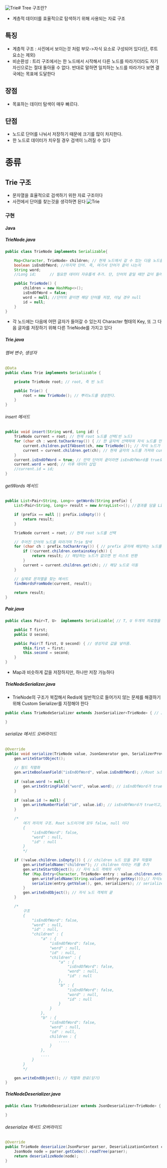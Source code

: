 ![Trie](https://github.com/user-attachments/assets/678673c9-2a3d-4f5e-8439-21df0af7ca38)# Tree 구조란?
- 계층적 데이터를 효율적으로 탐색하기 위해 사용되는 자료 구조
## 특징
- 계층적 구조 : 사진에서 보이는것 처럼 부모->자식 요소로 구성되어 있다(단, 루트 요소는 제외)
- 비순환성 : 트리 구조에서는 한 노드에서 시작해서 다른 노드를 따라가더라도 자기 자신으로는 절대 돌아올 수 없다. 반대로 말하면 일치하는 노드를 따라가다 보면 결국에는 목표에 도달한다

## 장점
- 목표하는 데이터 탐색이 매우 빠르다.
## 단점
- 노드로 단어를 나눠서 저장하기 때문에 크기를 많이 차지한다.
- 한 노드로 데이터가 치우칠 경우 검색이 느려질 수 있다

# 종류
## Trie 구조
- 문자열을 효율적으로 검색하기 위한 자료 구조이다 
- 사전에서 단어를 찾는것을 생각하면 된다
![Trie](https://github.com/user-attachments/assets/fc56d210-c1e1-44d2-b723-be79a998eea8)

### 구현
#### Java
##### TrieNode.java
```java
public class TrieNode implements Serializable{

    Map<Character, TrieNode> children; // 현재 노드에서 갈 수 있는 다음 노드를 저장
    boolean isEndOfWord; //마지막 단어. 즉, 여기서 단어가 끝이 나는지
    String word;
    //Long id;      // 필요한 데이터 자유롭게 추가. 단, 단어의 끝일 때만 값이 들어가고 아닐경우 null

    public TrieNode() {
        children = new HashMap<>();
        isEndOfWord = false; 
        word = null; //단어의 끝이면 해당 단어를 저장, 아닐 경우 null
        id = null; 
    }
}
```
- 각 노드에는 다음에 어떤 글자가 들어갈 수 있는지 Character 형태의 Key, 또 그 다음 글자를 저장하기 위해 다른 TrieNode를 가지고 있다
##### Trie.java
###### 멤버 변수, 생성자
```java
@Data
public class Trie implements Serializable {

    private TrieNode root; // root, 즉 빈 노드

    public Trie() {
        root = new TrieNode(); // 뿌리노드를 생성한다.
    }
}
```
###### insert 메서드
```java
public void insert(String word, Long id) {
    TrieNode current = root; // 현재 root 노드를 선택(빈 노드)
    for (char ch : word.toCharArray()) { // 한 글자씩 선택하여 자식 노드를 만들어서 저장
        current.children.putIfAbsent(ch, new TrieNode()); // 자식 노드가 있는지 검사 후 없다면 새로운 TrieNode 생성. Key에 현재 글자, Value에 새로운 TrieNode를 put 한다
        current = current.children.get(ch); // 현재 글자의 노드를 가져와 current에 덮어씌움(다음 글자를 넣기위한 준비)
    }
    current.isEndOfWord = true; // 만약 단어의 끝이라면 isEndOfWord를 true로 바꾼다
    current.word = word; // 이후 데이터 삽입
    //current.id = id;
}
```
###### getWords 메서드
```java
public List<Pair<String, Long>> getWords(String prefix) {
    List<Pair<String, Long>> result = new ArrayList<>(); //결과를 담을 List

    if (prefix == null || prefix.isEmpty()) {
        return result;
    }

    TrieNode current = root; // 현재 root 노드를 선택

    // 주어진 단어의 노드를 따라가며 Trie 탐색
    for (char ch : prefix.toCharArray()) { // prefix 글자에 해당하는 노드를 찾고, 찾으면 current에 저장
        if (!current.children.containsKey(ch)) {
            return result; // 해당하는 노드가 없으면 빈 리스트 반환
        }
        current = current.children.get(ch); // 해당 노드로 이동
    }

    // 실제로 문자열을 찾는 메서드
    findWordsFromNode(current, result);
    
    return result;
}
```
##### Pair.java
```java
public class Pair<T, U>  implements Serializable{ // T, U 두개의 자료형을 제네릭으로 받음

    public T first;
    public U second;

    public Pair(T first, U second) { // 생성자로 값을 넣어줌.
        this.first = first;
        this.second = second;
    }
}
```
- Map과 비슷하게 값을 저장하지만, 하나만 저장 가능하다
##### TrieNodeSerializer.java
- TrieNode의 구조가 복잡해서 Redis에 일반적으로 들어가지 않는 문제를 해결하기 위해 Custom Serializer를 지정해야 한다
```java
public class TrieNodeSerializer extends JsonSerializer<TrieNode> { // JsonSerializer을 상속하는 클래스 생성. 제네릭에 직렬화 대상을 넣어줌

}
```
###### serialize 메서드 오버라이드
```java
@Override
public void serialize(TrieNode value, JsonGenerator gen, SerializerProvider serializers) throws IOException {
    gen.writeStartObject();
    
    // 필드 직렬화
    gen.writeBooleanField("isEndOfWord", value.isEndOfWord); //Root 노드의 단어가 끝인지 여부를 직렬화
    
    if (value.word != null) {
        gen.writeStringField("word", value.word); // isEndOfWord가 true이고, word에 값이 있다면 word를 직렬화
    }
        
    if (value.id != null) {
        gen.writeNumberField("id", value.id); // isEndOfWord가 true이고, id에 값이 있는면 id를 직렬화
    }

    /*
        여기 까지의 구조. Root 노드이기에 모두 false, null 이다
        {
            "isEndOfWord": false,
            "word" : null,
            "id" : null
        }
        */

    if (!value.children.isEmpty()) { // children 노드 있을 경우 직렬화
        gen.writeFieldName("children"); // children 이라는 키를 추가
        gen.writeStartObject(); // 자식 노드 객체의 시작
        for (Map.Entry<Character, TrieNode> entry : value.children.entrySet()) { // 해당 자식노드를 Map.Entry 형식으로 하나씩 불러옴
            gen.writeFieldName(String.valueOf(entry.getKey()));// 자식노드의 단어를 Key로 만듦
            serialize(entry.getValue(), gen, serializers); // serialize를 다시 호출하여 반복
        }
        gen.writeEndObject(); // 자식 노드 객체의 끝
    }

    /*
        구조
        {
            "isEndOfWord": false,
            "word" : null,
            "id" : null,
            "children" : {
                "a" : {
                    "isEndOfWord": false,
                    "word" : null,
                    "id" : null,
                    "children" : {
                        "a" : {
                            "isEndOfWord": false,
                            "word" : null,
                            "id" : null
                        },
                        "b" : {
                            "isEndOfWord": false,
                            "word" : null,
                            "id" : null
                        }
                    }
                },
                "b" : {
                    "isEndOfWord": false,
                    "word" : null,
                    "id" : null,
                    children : {
                        .....
                    }
                },
                ....
            }
        }
        */

    gen.writeEndObject(); // 직렬화 완료(닫기)
}
```
##### TrieNodeDeserializer.java
```java
public class TrieNodeDeserializer extends JsonDeserializer<TrieNode> { // JsonDeserializer 상속 받고 제네릭에 역직렬화 원하는 대상

}
```
###### deserialize 메서드 오버라이드
```java
@Override
public TrieNode deserialize(JsonParser parser, DeserializationContext context) throws IOException {
    JsonNode node = parser.getCodec().readTree(parser);
    return deserializeNode(node);
}
```

